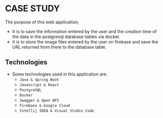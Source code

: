 # CASE STUDY

The purpose of this web application;

- It is to save the information entered by the user and the creation time of the data in the postgresql database tables via docker.
- It is to store the image files entered by the user on firebase and save the URL returned from there to the database table.

## Technologies

- Some technologies used in this application are:
  - `Java & Spring Boot`
  - `Javascript & React`
  - `PostgreSQL`
  - `Docker`
  - `Swagger & Open API`
  - `Firebase & Google Cloud`
  - `Intellij IDEA & Visual Studio Code`
